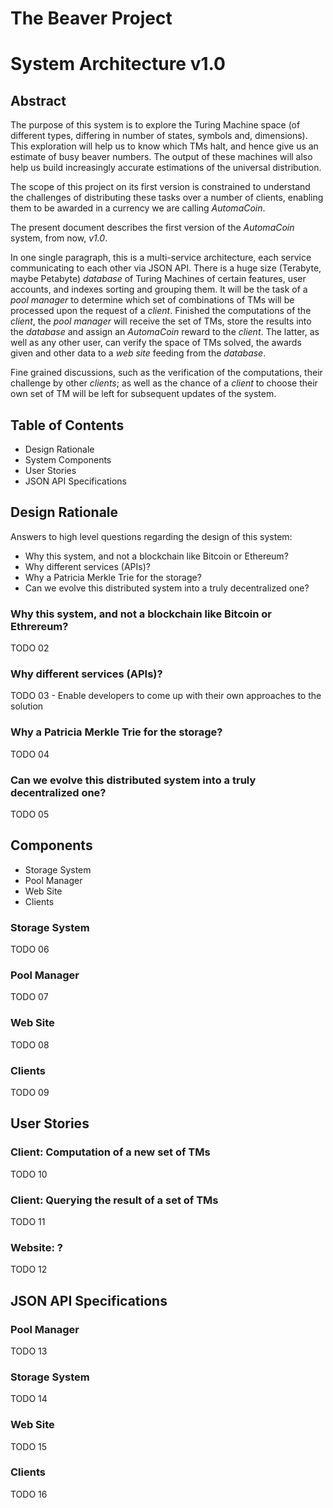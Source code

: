 # The Beaver Project
# System Architecture v1.0

## Abstract

The purpose of this system is to explore the Turing Machine space (of different
types, differing in number of states, symbols and, dimensions). This exploration
will help us to know which TMs halt, and hence give us an estimate of busy
beaver numbers. The output of these machines will also help us build
increasingly accurate estimations of the universal distribution.

The scope of this project on its first version is constrained to understand the
challenges of distributing these tasks over a number of clients, enabling them
to be awarded in a currency we are calling _AutomaCoin_.

The present document describes the first version of the _AutomaCoin_ system,
from now, *v1.0*.

In one single paragraph, this is a multi-service architecture, each service
communicating to each other via JSON API. There is a huge size (Terabyte, maybe
Petabyte) *database* of Turing Machines of certain features, user accounts, and
indexes sorting and grouping them. It will be the task of a *pool manager* to
determine which set of combinations of TMs will be processed upon the request
of a *client*. Finished the computations of the *client*, the *pool manager*
will receive the set of TMs, store the results into the *database* and assign
an _AutomaCoin_ reward to the *client*. The latter, as well as any other user,
can verify the space of TMs solved, the awards given and other data to a *web
site* feeding from the *database*.

Fine grained discussions, such as the verification of the computations, their
challenge by other *clients*; as well as the chance of a *client* to choose
their own set of TM will be left for subsequent updates of the system.

## Table of Contents

* Design Rationale
* System Components
* User Stories
* JSON API Specifications

## Design Rationale

Answers to high level questions regarding the design of this system:

* Why this system, and not a blockchain like Bitcoin or Ethereum?
* Why different services (APIs)?
* Why a Patricia Merkle Trie for the storage?
* Can we evolve this distributed system into a truly decentralized one?

### Why this system, and not a blockchain like Bitcoin or Ethrereum?

TODO 02

### Why different services (APIs)?

TODO 03
	- Enable developers to come up with their own approaches to the solution

### Why a Patricia Merkle Trie for the storage?

TODO 04

### Can we evolve this distributed system into a truly decentralized one?

TODO 05

## Components

* Storage System
* Pool Manager
* Web Site
* Clients

### Storage System

TODO 06

### Pool Manager

TODO 07

### Web Site

TODO 08

### Clients

TODO 09

## User Stories

### Client: Computation of a new set of TMs

TODO 10

### Client: Querying the result of a set of TMs

TODO 11

### Website: ?

TODO 12

## JSON API Specifications

### Pool Manager

TODO 13

### Storage System

TODO 14

### Web Site

TODO 15

### Clients

TODO 16
